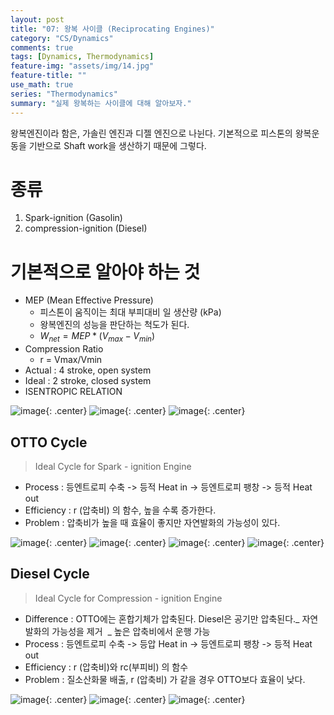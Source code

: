 ```yaml
---
layout: post
title: "07: 왕복 사이클 (Reciprocating Engines)"
category: "CS/Dynamics"
comments: true
tags: [Dynamics, Thermodynamics]
feature-img: "assets/img/14.jpg"
feature-title: ""
use_math: true
series: "Thermodynamics"
summary: "실제 왕복하는 사이클에 대해 알아보자."
---
```


왕복엔진이라 함은, 가솔린 엔진과 디젤 엔진으로 나뉜다. 기본적으로 피스톤의 왕복운동을 기반으로 Shaft work을 생산하기 때문에 그렇다.

# 종류

1. Spark-ignition (Gasolin)
2. compression-ignition (Diesel)

# 기본적으로 알아야 하는 것

- MEP (Mean Effective Pressure)
  - 피스톤이 움직이는 최대 부피대비 일 생산량 (kPa)
  - 왕복엔진의 성능을 판단하는 척도가 된다.
  - $W_{net} = MEP * (V_{max} - V_{min})$
- Compression Ratio
  - r = Vmax/Vmin
- Actual : 4 stroke, open system
- Ideal : 2 stroke, closed system
- ISENTROPIC RELATION

![image](https://user-images.githubusercontent.com/37871541/94918721-153d5280-04ee-11eb-9be7-3b6908692c79.png){: .center}
![image](https://user-images.githubusercontent.com/37871541/94918734-1d958d80-04ee-11eb-8c3c-fa653d1456d8.png){: .center}
![image](https://user-images.githubusercontent.com/37871541/94918756-271ef580-04ee-11eb-9466-6b2be4afa3db.png){: .center}

## OTTO Cycle

> Ideal Cycle for Spark - ignition Engine
> ​

- Process : 등엔트로피 수축 -> 등적 Heat in -> 등엔트로피 팽창 -> 등적 Heat out
- Efficiency : r (압축비) 의 함수, 높을 수록 증가한다.
- Problem : 압축비가 높을 때 효율이 좋지만 자연발화의 가능성이 있다.

![image](https://user-images.githubusercontent.com/37871541/94918866-65b4b000-04ee-11eb-8e0f-69cde00b4a32.png){: .center}
![image](https://user-images.githubusercontent.com/37871541/94918815-4a49a500-04ee-11eb-8524-d06b08ad0838.png){: .center}
![image](https://user-images.githubusercontent.com/37871541/94918907-749b6280-04ee-11eb-810e-8a43c39c21d4.png){: .center}
![image](https://user-images.githubusercontent.com/37871541/94918917-79601680-04ee-11eb-8c56-4eb3b4bcc306.png){: .center}

## Diesel Cycle

> Ideal Cycle for Compression - ignition Engine
> ​

- Difference : OTTO에는 혼합기체가 압축된다. Diesel은 공기만 압축된다.
  ​ _ 자연발화의 가능성을 제거
  ​ _ 높은 압축비에서 운행 가능
- Process : 등엔트로피 수축 -> 등압 Heat in -> 등엔트로피 팽창 -> 등적 Heat out
- Efficiency : r (압축비)와 rc(부피비) 의 함수
- Problem : 질소산화물 배출, r (압축비) 가 같을 경우 OTTO보다 효율이 낮다.

![image](https://user-images.githubusercontent.com/37871541/94918941-82e97e80-04ee-11eb-9db2-a86545d56293.png){: .center}
![image](https://user-images.githubusercontent.com/37871541/94918947-85e46f00-04ee-11eb-9ff8-8e84d67edad0.png){: .center}
![image](https://user-images.githubusercontent.com/37871541/94918955-8846c900-04ee-11eb-8a3b-59c764b368be.png){: .center}
